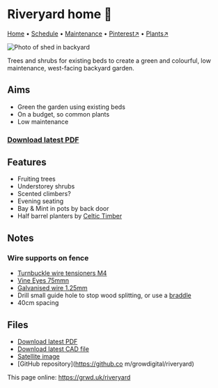 # Riveryard home 🏡

[Home](https://grwd.uk/riveryard/) • [Schedule](https://grwd.uk/riveryard/schedule) • [Maintenance](https://grwd.uk/riveryard/maintenance) • [Pinterest↗](https://www.pinterest.co.uk/NatureWorksGarden/riveryard/) • [Plants↗](https://bit.ly/riveryard-plants)

![Photo of shed in backyard](https://res.cloudinary.com/growdigital/image/upload/w_320/v1652000828/riveryard/riveryard-shed.jpg)

Trees and shrubs for existing beds to create a green and colourful, low maintenance, west-facing backyard garden.

## Aims

* Green the garden using existing beds
* On a budget, so common plants
* Low maintenance

### [Download latest PDF](https://github.com/growdigital/riveryard/raw/main/riveryard.pdf)

## Features

* Fruiting trees
* Understorey shrubs
* Scented climbers?
* Evening seating
* Bay & Mint in pots by back door
* Half barrel planters by [Celtic Timber](https://www.celtictimber.co.uk/product/oak-whiskey-half-barrel-planters/)

## Notes

### Wire supports on fence

* [Turnbuckle wire tensioners M4](https://www.amazon.co.uk/gp/product/B08591TP57/)
* [Vine Eyes 75mmn](https://www.amazon.co.uk/gp/product/B01KQVR3UM)
* [Galvanised wire 1.25mm](https://www.amazon.co.uk/gp/product/B0087ZPCJ4)
* Drill small guide hole to stop wood splitting, or use a [braddle](https://www.amazon.co.uk/Faithfull-BRADSQ-Bradawl-Square-Handle/dp/B00359XAIC/)
* 40cm spacing

## Files

* [Download latest PDF](https://github.com/growdigital/riveryard/raw/main/riveryard.pdf)
* [Download latest CAD file](https://downgit.github.io/#/home?url=https://github.com/growdigital/riveryard/blob/main/riveryard.dxf)
* [Satellite image](https://github.com/growdigital/riveryard/blob/main/satellite.jpg)
* [GitHub repository](https://github.co
m/growdigital/riveryard)

This page online: <https://grwd.uk/riveryard>
